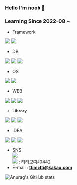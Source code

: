 ### Hello I'm noob 👋
### Learning Since 2022-08 ~  
- Framework  
<picture>
  <img src="https://img.shields.io/badge/Spring-41454A?style=for-the-badge&logo=spring&logoColor=6DB33F"/>
</picture>
<picture>
  <img src="https://img.shields.io/badge/SpringBoot-41454A?style=for-the-badge&logo=springboot&logoColor=6DB33F"/>
</picture>

- DB
<picture>
  <img src="https://img.shields.io/badge/OracleSQL-41454A?style=for-the-badge&logo=oracle&logoColor=F80000"/>
</picture>
<picture>
  <img src="https://img.shields.io/badge/MySQL-41454A?style=for-the-badge&logo=mysql&logoColor=4479A1"/>
</picture>
<picture>
  <img src="https://img.shields.io/badge/MariaDB-41454A?style=for-the-badge&logo=MariaDB&logoColor=003545"/>
</picture>

- OS  
<picture>
  <img src="https://img.shields.io/badge/windows-41454A?style=for-the-badge&logo=windows&logoColor=0078D6"/>
</picture>
<picture>
  <img src="https://img.shields.io/badge/linux-41454A?style=for-the-badge&logo=linux&logoColor=FCC624"/>
</picture>

- WEB  
<picture>
  <img src="https://img.shields.io/badge/HTML5-41454A?style=for-the-badge&logo=html5&logoColor=E34F26"/>
</picture>  
<picture>
  <img src="https://img.shields.io/badge/JavaScript-41454A?style=for-the-badge&logo=javascript&logoColor=F7DF1E"/>
</picture>
<picture>
  <img src="https://img.shields.io/badge/CSS3-41454A?style=for-the-badge&logo=css3&logoColor=1572B6"/>
</picture>

- Library  
<picture>
  <img src="https://img.shields.io/badge/jQuery-41454A?style=for-the-badge&logo=jquery&logoColor=0769AD"/>
</picture>
<picture>
  <img src="https://img.shields.io/badge/thymeleaf-41454A?style=for-the-badge&logo=thymeleaf&logoColor=005F0F"/>
</picture>
<picture>
  <img src="https://img.shields.io/badge/react-41454A?style=for-the-badge&logo=react&logoColor=61DAFB"/>
</picture>

- IDEA   
<picture>
  <img src="https://img.shields.io/badge/eclipse-41454A?style=for-the-badge&logo=eclipseide&logoColor=2C2255"/>
</picture>
<picture>
  <img src="https://img.shields.io/badge/intellij-41454A?style=for-the-badge&logo=intellijidea&logoColor=000000"/>
</picture>
<picture>
  <img src="https://img.shields.io/badge/VSCode-41454A?style=for-the-badge&logo=visualstudiocode&logoColor=007ACC"/>
</picture>  

- SNS  
<a href="https://instagram.com/ttimotti_kr?igshid=MzNlNGNkZWQ4Mg==" target="_blank"><img src="https://img.shields.io/badge/instagram-41454A?style=for-the-badge&logo=instagram&logoColor=E4405F"/></a>  
<a href="#" target="_blank"><img src="https://img.shields.io/badge/discord-41454A?style=for-the-badge&logo=discord&logoColor=5865F2"/></a> : 티티모띠#0442   
- E-mail : **ttimotti@kakao.com**


![Anurag's GitHub stats](https://github-readme-stats.vercel.app/api?username=TTimotti&show_icons=true&theme=radical)
<!--
**TTimotti/TTimotti** is a ✨ _special_ ✨ repository because its `README.md` (this file) appears on your GitHub profile.

Here are some ideas to get you started:

- 🔭 I’m currently working on ...
- 🌱 I’m currently learning ...
- 👯 I’m looking to collaborate on ...
- 🤔 I’m looking for help with ...
- 💬 Ask me about ...
- 📫 How to reach me: ...
- 😄 Pronouns: ...
- ⚡ Fun fact: ...
-->
